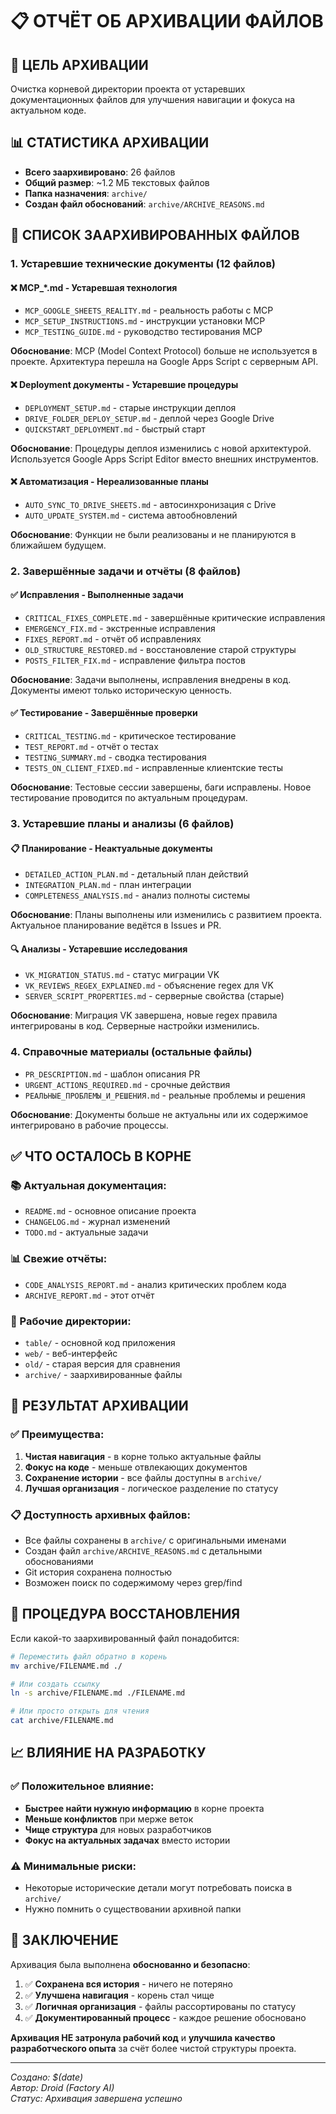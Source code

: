 # 📋 ОТЧЁТ ОБ АРХИВАЦИИ ФАЙЛОВ

## 🎯 ЦЕЛЬ АРХИВАЦИИ
Очистка корневой директории проекта от устаревших документационных файлов для улучшения навигации и фокуса на актуальном коде.

## 📊 СТАТИСТИКА АРХИВАЦИИ
- **Всего заархивировано**: 26 файлов  
- **Общий размер**: ~1.2 МБ текстовых файлов
- **Папка назначения**: `archive/` 
- **Создан файл обоснований**: `archive/ARCHIVE_REASONS.md`

## 📝 СПИСОК ЗААРХИВИРОВАННЫХ ФАЙЛОВ

### 1. Устаревшие технические документы (12 файлов)
#### ❌ **MCP_*.md** - Устаревшая технология
- `MCP_GOOGLE_SHEETS_REALITY.md` - реальность работы с MCP
- `MCP_SETUP_INSTRUCTIONS.md` - инструкции установки MCP  
- `MCP_TESTING_GUIDE.md` - руководство тестирования MCP

**Обоснование**: MCP (Model Context Protocol) больше не используется в проекте. Архитектура перешла на Google Apps Script с серверным API.

#### ❌ **Deployment документы** - Устаревшие процедуры
- `DEPLOYMENT_SETUP.md` - старые инструкции деплоя
- `DRIVE_FOLDER_DEPLOY_SETUP.md` - деплой через Google Drive 
- `QUICKSTART_DEPLOYMENT.md` - быстрый старт

**Обоснование**: Процедуры деплоя изменились с новой архитектурой. Используется Google Apps Script Editor вместо внешних инструментов.

#### ❌ **Автоматизация** - Нереализованные планы  
- `AUTO_SYNC_TO_DRIVE_SHEETS.md` - автосинхронизация с Drive
- `AUTO_UPDATE_SYSTEM.md` - система автообновлений

**Обоснование**: Функции не были реализованы и не планируются в ближайшем будущем.

### 2. Завершённые задачи и отчёты (8 файлов)
#### ✅ **Исправления** - Выполненные задачи
- `CRITICAL_FIXES_COMPLETE.md` - завершённые критические исправления
- `EMERGENCY_FIX.md` - экстренные исправления  
- `FIXES_REPORT.md` - отчёт об исправлениях
- `OLD_STRUCTURE_RESTORED.md` - восстановление старой структуры
- `POSTS_FILTER_FIX.md` - исправление фильтра постов

**Обоснование**: Задачи выполнены, исправления внедрены в код. Документы имеют только историческую ценность.

#### ✅ **Тестирование** - Завершённые проверки
- `CRITICAL_TESTING.md` - критическое тестирование
- `TEST_REPORT.md` - отчёт о тестах
- `TESTING_SUMMARY.md` - сводка тестирования  
- `TESTS_ON_CLIENT_FIXED.md` - исправленные клиентские тесты

**Обоснование**: Тестовые сессии завершены, баги исправлены. Новое тестирование проводится по актуальным процедурам.

### 3. Устаревшие планы и анализы (6 файлов)
#### 📋 **Планирование** - Неактуальные документы
- `DETAILED_ACTION_PLAN.md` - детальный план действий
- `INTEGRATION_PLAN.md` - план интеграции
- `COMPLETENESS_ANALYSIS.md` - анализ полноты системы

**Обоснование**: Планы выполнены или изменились с развитием проекта. Актуальное планирование ведётся в Issues и PR.

#### 🔍 **Анализы** - Устаревшие исследования  
- `VK_MIGRATION_STATUS.md` - статус миграции VK
- `VK_REVIEWS_REGEX_EXPLAINED.md` - объяснение regex для VK
- `SERVER_SCRIPT_PROPERTIES.md` - серверные свойства (старые)

**Обоснование**: Миграция VK завершена, новые regex правила интегрированы в код. Серверные настройки изменились.

### 4. Справочные материалы (остальные файлы)
- `PR_DESCRIPTION.md` - шаблон описания PR
- `URGENT_ACTIONS_REQUIRED.md` - срочные действия
- `РЕАЛЬНЫЕ_ПРОБЛЕМЫ_И_РЕШЕНИЯ.md` - реальные проблемы и решения

**Обоснование**: Документы больше не актуальны или их содержимое интегрировано в рабочие процессы.

## ✅ ЧТО ОСТАЛОСЬ В КОРНЕ

### 📚 Актуальная документация:
- `README.md` - основное описание проекта
- `CHANGELOG.md` - журнал изменений  
- `TODO.md` - актуальные задачи

### 📊 Свежие отчёты:
- `CODE_ANALYSIS_REPORT.md` - анализ критических проблем кода
- `ARCHIVE_REPORT.md` - этот отчёт

### 📁 Рабочие директории:
- `table/` - основной код приложения
- `web/` - веб-интерфейс  
- `old/` - старая версия для сравнения
- `archive/` - заархивированные файлы

## 🎯 РЕЗУЛЬТАТ АРХИВАЦИИ

### ✅ Преимущества:
1. **Чистая навигация** - в корне только актуальные файлы
2. **Фокус на коде** - меньше отвлекающих документов  
3. **Сохранение истории** - все файлы доступны в `archive/`
4. **Лучшая организация** - логическое разделение по статусу

### 📋 Доступность архивных файлов:
- Все файлы сохранены в `archive/` с оригинальными именами
- Создан файл `archive/ARCHIVE_REASONS.md` с детальными обоснованиями
- Git история сохранена полностью
- Возможен поиск по содержимому через grep/find

## 🔄 ПРОЦЕДУРА ВОССТАНОВЛЕНИЯ
Если какой-то заархивированный файл понадобится:

```bash
# Переместить файл обратно в корень
mv archive/FILENAME.md ./

# Или создать ссылку
ln -s archive/FILENAME.md ./FILENAME.md

# Или просто открыть для чтения
cat archive/FILENAME.md
```

## 📈 ВЛИЯНИЕ НА РАЗРАБОТКУ

### ✅ Положительное влияние:
- **Быстрее найти нужную информацию** в корне проекта
- **Меньше конфликтов** при мерже веток  
- **Чище структура** для новых разработчиков
- **Фокус на актуальных задачах** вместо истории

### ⚠️ Минимальные риски:
- Некоторые исторические детали могут потребовать поиска в `archive/`
- Нужно помнить о существовании архивной папки

## 🎯 ЗАКЛЮЧЕНИЕ

Архивация была выполнена **обоснованно и безопасно**:

1. ✅ **Сохранена вся история** - ничего не потеряно
2. ✅ **Улучшена навигация** - корень стал чище  
3. ✅ **Логичная организация** - файлы рассортированы по статусу
4. ✅ **Документированный процесс** - каждое решение обосновано

**Архивация НЕ затронула рабочий код** и **улучшила качество разработческого опыта** за счёт более чистой структуры проекта.

---

*Создано: $(date)*  
*Автор: Droid (Factory AI)*  
*Статус: Архивация завершена успешно*